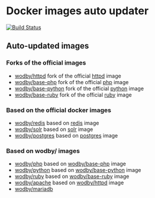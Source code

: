 # Docker images auto updater

[![Build Status](https://travis-ci.com/wodby/images.svg?branch=master)](https://travis-ci.com/wodby/images)

## Auto-updated images

### Forks of the official images

* [wodby/httpd] fork of the official [httpd] image
* [wodby/base-php] fork of the official [php] image
* [wodby/base-python] fork of the official [python] image
* [wodby/base-ruby] fork of the official [ruby] image

### Based on the official docker images

* [wodby/redis] based on [redis] image
* [wodby/solr] based on [solr] image
* [wodby/postgres] based on [postgres] image

### Based on wodby/ images

* [wodby/php] based on [wodby/base-php] image
* [wodby/python] based on [wodby/base-python] image
* [wodby/ruby] based on [wodby/base-ruby] image
* [wodby/apache] based on [wodby/httpd] image
* [wodby/mariadb]


[wodby/httpd]: https://github.com/wodby/httpd
[wodby/base-php]: https://github.com/wodby/base-php
[wodby/base-ruby]: https://github.com/wodby/base-ruby
[wodby/base-python]: https://github.com/wodby/base-python
[httpd]: https://github.com/docker-library/httpd
[php]: https://github.com/docker-library/php
[python]: https://github.com/docker-library/python
[ruby]: https://github.com/docker-library/ruby

[wodby/redis]: https://github.com/wodby/redis
[wodby/solr]: https://github.com/wodby/solr
[wodby/postgres]: https://github.com/wodby/postgres
[redis]: https://github.com/docker-library/redis
[solr]: https://github.com/docker-library/solr
[postgres]: https://github.com/docker-library/postgres

[wodby/php]: https://github.com/wodby/php
[wodby/ruby]: https://github.com/wodby/ruby
[wodby/python]: https://github.com/wodby/python
[wodby/apache]: https://github.com/wodby/apache
[wodby/mariadb]: https://github.com/wodby/mariadb


